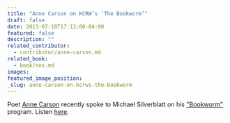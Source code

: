 ```yaml
---
title: "Anne Carson on KCRW’s ‘The Bookworm’"
draft: false
date: 2013-07-18T17:13:00-04:00
featured: false
description: ""
related_contributor:
  - contributor/anne-carson.md
related_book:
  - book/nox.md
images:
featured_image_position: 
_slug: anne-carson-on-kcrws-the-bookworm
---
```


Poet [Anne Carson](http://ndbooks.com/author/anne-carson) recently spoke to Michael Silverblatt on his ["Bookworm"](http://www.kcrw.com/etc/programs/bw/bw130718anne_carson_red_doc?utm_source=feedburner&utm_medium=feed&utm_campaign=Feed%3A+kcrw%2Fbw+(Bookworm)) program. Listen [here](http://www.kcrw.com/etc/programs/bw/bw130718anne_carson_red_doc?utm_source=feedburner&utm_medium=feed&utm_campaign=Feed%3A+kcrw%2Fbw+(Bookworm)). 

